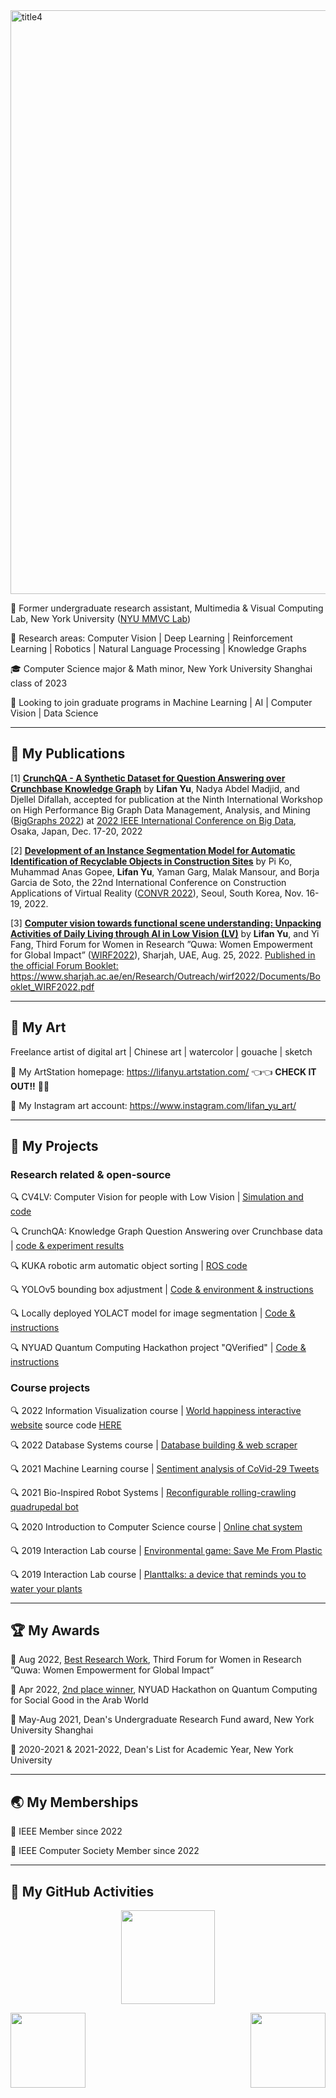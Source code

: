 <img width="934" alt="title4" src="https://user-images.githubusercontent.com/74582280/205233915-afa61aca-0239-4886-8fd7-aa2fff3a953e.png">


💼 Former undergraduate research assistant, Multimedia & Visual Computing Lab, New York University ([<ins>NYU MMVC Lab</ins>](https://wp.nyu.edu/mmvc/))

🌱 Research areas: Computer Vision | Deep Learning | Reinforcement Learning | Robotics | Natural Language Processing | Knowledge Graphs

🎓 Computer Science major & Math minor, New York University Shanghai class of 2023

🔭 Looking to join graduate programs in Machine Learning | AI | Computer Vision | Data Science

---

## 📖 My Publications

[1] **[<ins>CrunchQA - A Synthetic Dataset for Question Answering over
Crunchbase Knowledge Graph</ubs>](https://ieeexplore.ieee.org/abstract/document/10021012)** by **Lifan Yu**, Nadya Abdel Madjid, and Djellel Difallah, accepted for publication at the Ninth International Workshop on High Performance Big
Graph Data Management, Analysis, and Mining ([BigGraphs 2022](https://biggraphs.org/)) at [2022 IEEE International Conference on Big Data](http://bigdataieee.org/BigData2022/),
Osaka, Japan, Dec. 17-20, 2022

[2] **[<ins>Development of
an Instance Segmentation Model for Automatic Identification of Recyclable Objects in Construction Sites</ins>](https://www.researchgate.net/publication/365700731_Development_of_an_Instance_Segmentation_Model_for_the_Automatic_Identification_of_Recyclable_Objects_in_Construction_Sites)** by Pi Ko, Muhammad Anas Gopee, **Lifan Yu**, Yaman Garg, Malak Mansour, and Borja Garcia de Soto, the 22nd
International Conference on Construction Applications of Virtual Reality ([CONVR 2022](http://convr2022.com/)), Seoul, South Korea, Nov.
16-19, 2022.

[3] **[<ins>Computer vision towards functional scene understanding: Unpacking Activities of Daily Living
through AI in Low Vision (LV)</ins>](https://github.com/SilvesterYu/CV4LV/blob/main/wirf2022_paper_1338_CV4LV.pdf)** by **Lifan Yu**, and Yi Fang, Third Forum for Women in Research ”Quwa: Women Empowerment for Global
Impact” ([WIRF2022](https://www.sharjah.ac.ae/en/Research/Outreach/wirf2022/Pages/wn.aspx)), Sharjah, UAE, Aug. 25, 2022. [<ins>Published in the official Forum Booklet: https://www.sharjah.ac.ae/en/Research/Outreach/wirf2022/Documents/Booklet_WIRF2022.pdf</ins>](https://www.sharjah.ac.ae/en/Research/Outreach/wirf2022/Documents/Booklet_WIRF2022.pdf)

---

## 🎨 My Art

Freelance artist of digital art | Chinese art | watercolor | gouache | sketch

🔖 My ArtStation homepage: [<ins>https://lifanyu.artstation.com/</ins>](https://lifanyu.artstation.com/) 👈👈 **CHECK IT OUT!!** 🌟🌟

🔖 My Instagram art account: [<ins>https://www.instagram.com/lifan_yu_art/</ins>](https://www.instagram.com/lifan_yu_art/)

---

## 🔧 My Projects
### Research related & open-source

🔍 CV4LV: Computer Vision for people with Low Vision | [<ins>Simulation and code</ins>](https://github.com/SilvesterYu/CV4LV)

🔍 CrunchQA: Knowledge Graph Question Answering over Crunchbase data | [<ins>code & experiment results</ins>](https://github.com/colab-nyuad/CrunchQA)

🔍 KUKA robotic arm automatic object sorting | [<ins>ROS code</ins>](https://github.com/SilvesterYu/KUKA-Project)

🔍 YOLOv5 bounding box adjustment | [<ins>Code & environment & instructions</ins>](https://github.com/SilvesterYu/YOLO_Silvey_Task)

🔍 Locally deployed YOLACT model for image segmentation | [<ins>Code & instructions</ins>](https://github.com/SilvesterYu/YOLACT-deployed)

🔍 NYUAD Quantum Computing Hackathon project "QVerified" | [<ins>Code & instructions</ins>](https://github.com/SilvesterYu/NYUAD-2022/tree/main/team18)


### Course projects

🔍 2022 Information Visualization course | [<ins>World happiness interactive website</ins>](https://hogwild.github.io/infovis2022spring/team7/index.html) source code [<ins>HERE</ins>](https://github.com/SilvesterYu/DATS-SHU235-Information-Visualization-Final-Project)

🔍 2022 Database Systems course | [<ins>Database building & web scraper</ins>](https://github.com/SilvesterYu/CS-UH2214-Database-Systems-PS1)

🔍 2021 Machine Learning course | [<ins>Sentiment analysis of CoVid-29 Tweets</ins>](https://github.com/SilvesterYu/MachineLearningFinalProject_SentimentTweetCoVid)

🔍 2021 Bio-Inspired Robot Systems | [<ins>Reconfigurable rolling-crawling quadrupedal bot</ins>](https://github.com/SilvesterYu/BioInspiredRobotSys/blob/main/final%20report.pdf)

🔍 2020 Introduction to Computer Science course | [<ins>Online chat system</ins>](https://github.com/SilvesterYu/IntroToComputerScienceFinalProject)

🔍 2019 Interaction Lab course | [<ins>Environmental game: Save Me From Plastic</ins>](https://wp.nyu.edu/shanghai-ima-documentation/foundations/interaction-lab/ly1164/save-me-from-plastic-lifan-yu-inmi-lee/)

🔍 2019 Interaction Lab course | [<ins>Planttalks: a device that reminds you to water your plants</ins>](https://wp.nyu.edu/shanghai-ima-documentation/foundations/interaction-lab/ly1164/midterm-project-plantalks-lifan-yu-inmi-lee/)

---

## 🏆 My Awards

📯 Aug 2022, [<ins>Best Research Work</ins>](https://www.sharjah.ac.ae/en/Research/Outreach/wirf2022/Pages/wn.aspx), Third Forum for Women in Research ”Quwa: Women Empowerment for Global
Impact”

📯 Apr 2022, [<ins>2nd place winner</ins>](https://sites.nyuad.nyu.edu/hackathon/index.php/the-nyuad-hackathon-for-social-good-in-the-arab-world-2022/), NYUAD Hackathon on Quantum Computing for Social Good in the Arab World

📯 May-Aug 2021, Dean's Undergraduate Research Fund award, New York University Shanghai

📯 2020-2021 & 2021-2022, Dean's List for Academic Year, New York University

---

## 🌏 My Memberships

🎇 IEEE Member since 2022

🎇 IEEE Computer Society Member since 2022

---

## 🎯 My GitHub Activities
 
<p align="center">
<img height="150" src="https://github-readme-streak-stats.herokuapp.com?user=SilvesterYu&theme=vue-dark&hide_border=true)](https://git.io/streak-stats" />
 </p>

<img align="left" height="120" src="https://github-readme-stats.vercel.app/api?username=SilvesterYu&hide_border=true&&theme=vue-dark">
<img align="right" height="120" src="https://github-readme-stats.vercel.app/api/top-langs/?username=SilvesterYu&layout=compact&hide_border=true&langs_count=8&theme=vue-dark" />



